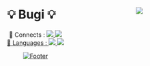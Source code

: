 
<div align=center>
<img align="right" src=https://github-readme-stats.vercel.app/api/top-langs/?username=BoogieBugi&theme=dracula&langs_count=8>

<h1>💡 Bugi 💡</h1>

<div>
📌 Connects : 
<a href="https://github.com/BoogieBugi"><img src=https://img.shields.io/badge/Github-000000?logo=github&style=flat-square>
<a href="https://youtube.com/@Bu_Gi"><img src=https://img.shields.io/badge/Youtube-red?logo=youtube&style=flat-square>
</div>

<div>
🔎 Languages : 
<img src=https://img.shields.io/badge/Java-orange?logo=github&style=flat-square>
<img src=https://img.shields.io/badge/Python-000000?logo=python&style=flat-square>

![Footer](https://capsule-render.vercel.app/api?type=waving&color=97E3FC&height=150&section=footer)

</div>
